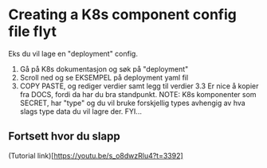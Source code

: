 # Creating a K8s component config file flyt

Eks du vil lage en "deployment" config.

1. Gå på K8s dokumentasjon og søk på "deployment"
2. Scroll ned og se EKSEMPEL på deployment yaml fil
3. COPY PASTE, og rediger verdier samt legg til verdier
   3.3 Er nice å kopier fra DOCS, fordi da har du bra standpunkt.
   NOTE: K8s komponenter som SECRET, har "type" og du vil bruke forskjellig types avhengig av hva slags type data du vil lagre der. FYI...

## Fortsett hvor du slapp

(Tutorial link)[https://youtu.be/s_o8dwzRlu4?t=3392]
